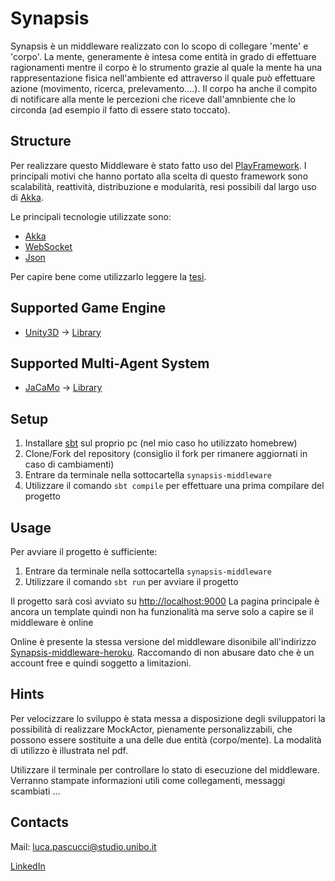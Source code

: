 # Synapsis

Synapsis è un middleware realizzato con lo scopo di collegare 'mente' e 'corpo'. La mente, generamente è intesa come entità in grado di effettuare ragionamenti mentre il corpo è lo strumento grazie al quale la mente ha una rappresentazione fisica nell'ambiente ed attraverso il quale può effettuare azione (movimento, ricerca, prelevamento....). Il corpo ha anche il compito di notificare alla mente le percezioni che riceve dall'amnbiente che lo circonda (ad esempio il fatto di essere stato toccato).

## Structure

Per realizzare questo Middleware è stato fatto uso del [PlayFramework](https://www.playframework.com/). I principali motivi che hanno portato alla scelta di questo framework sono scalabilità, reattività, distribuzione e modularità, resi possibili dal largo uso di [Akka](https://akka.io/).

Le principali tecnologie utilizzate sono:

* [Akka](https://akka.io/)
* [WebSocket](https://tools.ietf.org/html/rfc6455)
* [Json](https://www.json.org/)

Per capire bene come utilizzarlo leggere la [tesi](https://amslaurea.unibo.it/id/eprint/19116).

## Supported Game Engine

* [Unity3D](https://unity.com/) -> [Library](game-engine-libs/Synapsis.unitypackage)

## Supported Multi-Agent System

* [JaCaMo](http://jacamo.sourceforge.net/) -> [Library](mas-libs/SynapsisJaCaMo.jar)

## Setup

1. Installare [sbt](https://www.scala-sbt.org/index.html) sul proprio pc (nel mio caso ho utilizzato homebrew)
2. Clone/Fork del repository (consiglio il fork per rimanere aggiornati in caso di cambiamenti)
3. Entrare da terminale nella sottocartella ```synapsis-middleware```
4. Utilizzare il comando ```sbt compile``` per effettuare una prima compilare del progetto

## Usage

Per avviare il progetto è sufficiente:

1. Entrare da terminale nella sottocartella ```synapsis-middleware```
2. Utilizzare il comando ```sbt run``` per avviare il progetto

Il progetto sarà così avviato su <http://localhost:9000>
La pagina principale è ancora un template quindi non ha funzionalità ma serve solo a capire se il middleware è online

Online è presente la stessa versione del middleware disonibile all'indirizzo [Synapsis-middleware-heroku](https://synapsis-middleware.herokuapp.com/). Raccomando di non abusare dato che è un account free e quindi soggetto a limitazioni.

## Hints

Per velocizzare lo sviluppo è stata messa a disposizione degli sviluppatori la possibilità di realizzare MockActor, pienamente personalizzabili, che possono essere sostituite a una delle due entità (corpo/mente). La modalità di utilizzo è illustrata nel pdf.

Utilizzare il terminale per controllare lo stato di esecuzione del middleware. Verranno stampate informazioni utili come collegamenti, messaggi scambiati ...

## Contacts

Mail: luca.pascucci@studio.unibo.it

[LinkedIn](https://www.linkedin.com/in/luca-pascucci-526190138/)
